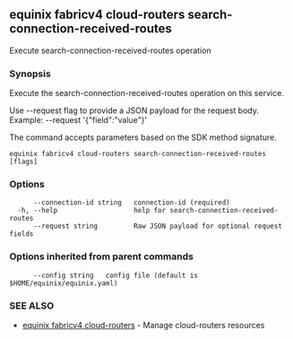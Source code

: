 ## equinix fabricv4 cloud-routers search-connection-received-routes

Execute search-connection-received-routes operation

### Synopsis

Execute the search-connection-received-routes operation on this service.

Use --request flag to provide a JSON payload for the request body.
Example: --request '{"field":"value"}'

The command accepts parameters based on the SDK method signature.

```
equinix fabricv4 cloud-routers search-connection-received-routes [flags]
```

### Options

```
      --connection-id string   connection-id (required)
  -h, --help                   help for search-connection-received-routes
      --request string         Raw JSON payload for optional request fields
```

### Options inherited from parent commands

```
      --config string   config file (default is $HOME/equinix/equinix.yaml)
```

### SEE ALSO

* [equinix fabricv4 cloud-routers](equinix_fabricv4_cloud-routers.md)	 - Manage cloud-routers resources

